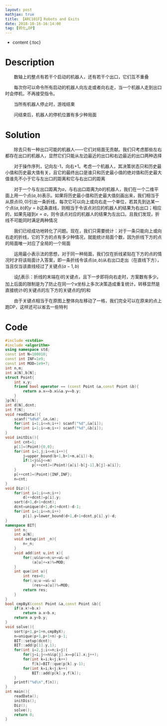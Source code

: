 ```yaml
---
layout: post
mathjax: true
title: 【ARC101F】Robots and Exits
date: 2018-10-16-16:14:00
tag: [转化,DP]
---
```

* content
{:toc}
# Description

　　数轴上的整点有若干个启动的机器人，还有若干个出口，它们互不重叠

　　每次你可以命令所有启动的机器人向左走或者向右走，当一个机器人走到出口时会停机，不再接受指令。

　　当所有机器人停止时，游戏结束

　　问结束后，机器人的停机位置有多少种局面



# Solution

　　除去只有一种出口可能的机器人——它们对局面无贡献。我们只考虑那些左右都存在出口的机器人，显然它们只能从左边最近的出口和右边最近的出口两种选择

　　对于操作序列，记向左-1，向右+1。考虑一个机器人，其决策状态只和历史最小值和历史最大值有关，且它的最终出口是谁只和历史最小值的绝对值和历史最大值谁先不小于它与左出口的距离和它与右出口的距离

　　对于一个与左出口距离为$a$，与右出口距离为$b$的机器人，我们在一个二维平面上用一个点$(a,b)$表示。如果将历史最小值和历史最大值刻画出来，我们相当于从原点$(0,0)$引出一条折线，每次它可以向上或向右走一个单位，若其先到达某一个点$(a,b)$的$y=b$这条直线，则相当于令该点对应的机器人的结果为右出口；相应的，如果先碰到$x=a$，则令该点对应的机器人的结果为左出口。且我们发现，折线不可能同时满足两种情况

　　我们已经成功地转化了问题。现在，我们只需要统计：对于一条只能向上或向右走的折线，它的下方的点有多少种情况，就能统计局面个数，因为折线下方的点的局面唯一对应了全局的一个局面

　　运用最小表示法的思想，对于同一种局面，我们仅在折线紧贴在下方的点的情况时才将该局面计入答案，即一条折线令该点$(a,b)$从右出口走出（在直线下方），当且仅当该直线经过了关键点$(a-1,b)$

　　设$f_i$表示：折线的末端在$i$的关键点，且下一步即将向右走时，方案数有多少。加上后面的限制是为了防止在同一个$x$坐标上多次决策造成重复统计。转移显然是直接统计$i$的关键点的左下方的关键点的$f$的和

　　由于关键点相当于在原图上整体向左移动了一格，我们完全可以在原来的点上跑DP，这样还可以省去一些特判



# Code

```c++
#include <cstdio>
#include <algorithm>
using namespace std;
const int N=100010;
const int INF=1e9;
const int MOD=1e9+7;
int n,m;
int a[N],b[N];
struct Point{
	int x,y;
	friend bool operator == (const Point &a,const Point &b){
		return a.x==b.x&&a.y==b.y;
	}
}p[N];
int d[N],dcnt;
int f[N];
void readData(){
	scanf("%d%d",&n,&m);
	for(int i=1;i<=n;i++) scanf("%d",&a[i]);
	for(int i=1;i<=m;i++) scanf("%d",&b[i]);
}
void initDis(){
	int cnt=1;
	p[1]=(Point){0,0};
	for(int i=1,j;i<=n;i++){
		j=upper_bound(b+1,b+1+m,a[i])-b;
		if(1<j&&j<=m)
			p[++cnt]=(Point){a[i]-b[j-1],b[j]-a[i]};
	}
	p[++cnt]=(Point){INF,INF};
	n=cnt;
}
void Diz(){
	for(int i=1;i<=n;i++)
		d[++dcnt]=p[i].y;
	sort(d+1,d+1+dcnt);
	dcnt=unique(d+1,d+1+dcnt)-d-1;
	for(int i=1;i<=n;i++)
		p[i].y=lower_bound(d+1,d+1+dcnt,p[i].y)-d;
}
namespace BIT{
	int n;
	int a[N];
	void setup(int _n){
		n=_n;
	}
	void add(int u,int x){
		for(;u&&u<=n;u+=u&-u)
			(a[u]+=x)%=MOD;
	}
	int que(int u){
		int res=0;
		for(;u;u-=u&-u)
			(res+=a[u])%=MOD;
		return res;
	}
}
bool cmpByX(const Point &a,const Point &b){
	if(a.x!=b.x)
		return a.x<b.x;
	return a.y<b.y;
}
void solve(){
	sort(p+1,p+1+n,cmpByX);
	n=unique(p+1,p+1+n)-p-1;
	BIT::setup(dcnt);
	BIT::add(p[1].y,1);
	for(int i=2,j;i<=n;i=j){
		for(j=i;j<=n&&p[j].x==p[i].x;j++);
		for(int k=i;k<j;k++)
			f[k]=BIT::que(p[k].y-1);
		for(int k=i;k<j;k++)
			BIT::add(p[k].y,f[k]);
	}
	printf("%d\n",f[n]);
}
int main(){
	readData();
	initDis();
	Diz();
	solve();
	return 0;
}
```

 